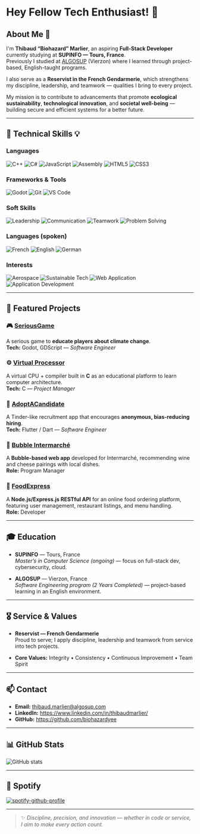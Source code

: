 # Hey Fellow Tech Enthusiast! 👋

## About Me 🚀

I'm **Thibaud “Biohazard” Marlier**, an aspiring **Full-Stack Developer** currently studying at **SUPINFO — Tours, France**.  
Previously I studied at [ALGOSUP](https://algosup.com/en.html) (Vierzon) where I learned through project-based, English-taught programs.

I also serve as a **Reservist in the French Gendarmerie**, which strengthens my discipline, leadership, and teamwork — qualities I bring to every project.

My mission is to contribute to advancements that promote **ecological sustainability**, **technological innovation**, and **societal well-being** — building secure and efficient systems for a better future.

---

## 🧠 Technical Skills 💡

### Languages
![C++](https://img.shields.io/badge/C++-00599C?logo=c%2B%2B&logoColor=white)
![C#](https://img.shields.io/badge/C%23-239120?logo=c-sharp&logoColor=white)
![JavaScript](https://img.shields.io/badge/JavaScript-F7DF1E?logo=javascript&logoColor=black)
![Assembly](https://img.shields.io/badge/Assembly-6E4C13?logo=assemblyscript&logoColor=white)
![HTML5](https://img.shields.io/badge/HTML5-E34F26?logo=html5&logoColor=white)
![CSS3](https://img.shields.io/badge/CSS3-1572B6?logo=css3&logoColor=white)

### Frameworks & Tools
![Godot](https://img.shields.io/badge/Godot-478CBF?logo=godot-engine&logoColor=white)
![Git](https://img.shields.io/badge/Git-181717?logo=git)
![VS Code](https://img.shields.io/badge/VS_Code-007ACC?logo=visual-studio-code&logoColor=white)

### Soft Skills
![Leadership](https://img.shields.io/badge/Leadership-FF9800)
![Communication](https://img.shields.io/badge/Communication-2196F3)
![Teamwork](https://img.shields.io/badge/Teamwork-4CAF50)
![Problem Solving](https://img.shields.io/badge/Problem_Solving-009688)

### Languages (spoken)
![French](https://img.shields.io/badge/French-Native-0055A4)
![English](https://img.shields.io/badge/English-Fluent-1E90FF)
![German](https://img.shields.io/badge/German-Scholar-FFCC00)

### Interests
![Aerospace](https://img.shields.io/badge/Aerospace-121212)
![Sustainable Tech](https://img.shields.io/badge/Sustainable_Tech-4CAF50)
![Web Application](https://img.shields.io/badge/Web_Application-2196F3)
![Application Development](https://img.shields.io/badge/Application_Development-FF9800)

---

## 💼 Featured Projects

### 🎮 [SeriousGame](https://github.com/algosup/2024-2025-project-2-serious-game-team-8)  
A serious game to **educate players about climate change**.  
**Tech:** Godot, GDScript — *Software Engineer*

### ⚙️ [Virtual Processor](https://github.com/algosup/2023-2024-project-3-virtual-processor-team-3)  
A virtual CPU + compiler built in **C** as an educational platform to learn computer architecture.  
**Tech:** C — *Project Manager*

### 📱 [AdoptACandidate](https://github.com/algosup/2023-2024-project-5-flutter-team-3)  
A Tinder-like recruitment app that encourages **anonymous, bias-reducing hiring**.  
**Tech:** Flutter / Dart — *Software Engineer*

### 🧀 [Bubble Intermarché](https://github.com/algosup/2024-2025-project-5-bubble-intermarche-team-4)  
A **Bubble-based web app** developed for Intermarché, recommending wine and cheese pairings with local dishes.  
**Role:** Program Manager

### 🍔 [FoodExpress](https://github.com/Biohazardyee/FoodExpress)  
A **Node.js/Express.js RESTful API** for an online food ordering platform, featuring user management, restaurant listings, and menu handling.  
**Role:** Developer

---

## 🎓 Education

- **SUPINFO** — Tours, France  
  *Master’s in Computer Science (ongoing)* — focus on full-stack dev, cybersecurity, cloud.

- **ALGOSUP** — Vierzon, France  
  *Software Engineering program (2 Years Completed)* — project-based learning in an English environment.

---

## 🎖️ Service & Values

- **Reservist — French Gendarmerie**  
  Proud to serve; I apply discipline, leadership and teamwork from service into tech projects.

- **Core Values:** Integrity • Consistency • Continuous Improvement • Team Spirit

---

## 📫 Contact

- **Email:** thibaud.marlier@algosup.com  
- **LinkedIn:** https://www.linkedin.com/in/thibaudmarlier/  
- **GitHub:** https://github.com/biohazardyee

---

## 📊 GitHub Stats

  ![GitHub stats](https://github-readme-stats.vercel.app/api?username=biohazardyee&theme=chartreuse-dark&show_icons=true)

---

## 🎵 Spotify

[![spotify-github-profile](https://spotify-github-profile.kittinanx.com/api/view?uid=hfqp8c18cnz6lgj2zzykeq3hf&cover_image=true&theme=default&show_offline=false&background_color=121212&interchange=false&profanity=false)](https://open.spotify.com/user/hfqp8c18cnz6lgj2zzykeq3hf)

---

> ✨ *Discipline, precision, and innovation — whether in code or service, I aim to make every action count.*
